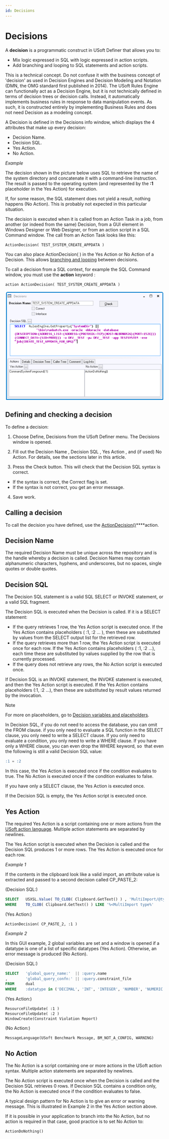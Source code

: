 ```yaml
---
id: Decisions
---
```


# Decisions

A **decision** is a programmatic construct in USoft Definer that allows you to:

- Mix logic expressed in SQL with logic expressed in action scripts.
- Add branching and looping to SQL statements and action scripts.

This is a technical concept. Do not confuse it with the business concept of 'decision' as used in Decision Engines and Decision Modeling and Notation (DMN, the OMG standard first published in 2014). The USoft Rules Engine can functionally act as a Decision Engine, but it is not technically defined in terms of decision trees or decision calls. Instead, it automatically implements business rules in response to data manipulation events. As such, it is constructed entirely by implementing Business Rules and does not need Decision as a modeling concept.

A Decision is defined in the Decisions info window, which displays the 4 attributes that make up every decision:

- Decision Name.
- Decision SQL.
- Yes Action.
- No Action.

*Example*

The decision shown in the picture below uses SQL to retrieve the name of the system directory and concatenate it with a command-line instruction. The result is passed to the operating system (and represented by the **:1** placeholder in the Yes Action) for execution.

If, for some reason, the SQL statement does not yield a result, nothing happens (No Action). This is probably not expected in this particular situation.

The decision is executed when it is called from an Action Task in a job, from another (or indeed from the same) Decision, from a GUI element in Windows Designer or Web Designer, or from an action script in a SQL Command window. The call from an Action Task looks like this:

```
ActionDecision( TEST_SYSTEM_CREATE_APPDATA )

```

You can also place ActionDecision( ) in the Yes Action or No Action of a Decision. This allows [branching and looping](/docs/Task%20flow/Decisions/Decision%20branching%20and%20looping.md) between decisions.

To call a decision from a SQL context, for example the SQL Command window, you must use the **action** keyword :

```
action ActionDecision( TEST_SYSTEM_CREATE_APPDATA )

```

![](./assets/760f4a18-0a04-47bf-b4ba-7f1762129e1d.png)

## Defining and checking a decision

To define a decision:

1. Choose Define, Decisions from the USoft Definer menu. The Decisions window is opened.

2. Fill out the Decision Name , Decision SQL , Yes Action , and (if used) No Action. For details, see the sections later in this article.

3. Press the Check button. This will check that the Decision SQL syntax is correct.

- If the syntax is correct, the Correct flag is set.
- If the syntax is not correct, you get an error message.

4. Save work.

## Calling a decision

To call the decision you have defined, use the [ActionDecision()](/docs/Task%20flow/Action%20Language%20reference%20A-C/ActionDecision.md)****action.

## Decision Name

The required Decision Name must be unique across the repository and is the handle whereby a decision is called. Decision Names may contain alphanumeric characters, hyphens, and underscores, but no spaces, single quotes or double quotes.

## Decision SQL

The Decision SQL statement is a valid SQL SELECT or INVOKE statement, or a valid SQL fragment.

The Decision SQL is executed when the Decision is called. If it is a SELECT statement:

- If the query retrieves 1 row, the Yes Action script is executed once. If the Yes Action contains placeholders ( :1, :2 ... ), then these are substituted by values from the SELECT output list for the retrieved row.
- If the query retrieves more than 1 row, the Yes Action script is executed once for each row. If the Yes Action contains placeholders ( :1, :2 ...), each time these are substituted by values supplied by the row that is currently processed.
- If the query does not retrieve any rows, the No Action script is executed once.

If Decision SQL is an INVOKE statement, the INVOKE statement is executed, and then the Yes Action script is executed. If the Yes Action contains placeholders (:1, :2 ...), then these are substituted by result values returned by the invocation.

> [!NOTE]
> For more on placeholders, go to [Decision variables and placeholders](/docs/Task%20flow/Decisions/Decision%20variables%20and%20placeholders.md).

In Decision SQL, if you do not need to access the database, you can omit the FROM clause. if you only need to evaluate a SQL function in the SELECT clause, you only need to write a SELECT clause. If you only need to evaluate a condition, you only need to write a WHERE clause. If you have only a WHERE clause, you can even drop the WHERE keyword, so  that even the following is still a valid Decision SQL value:

```sql
:1 = :2
```

In this case, the Yes Action is executed once if the condition evaluates to true. The No Action is executed once if the condition evaluates to false.

If you have only a SELECT clause, the Yes Action is executed once.

If the Decision SQL is empty, the Yes Action script is executed once.

## Yes Action

The required Yes Action is a script containing one or more actions from the [USoft action language](/docs/Task%20flow/Action%20Language%20reference). Multiple action statements are separated by newlines.

The Yes Action script is executed when the Decision is called and the Decision SQL produces 1 or more rows. The Yes Action is executed once for each row.

*Example 1*

If the contents in the clipboard look like a valid import, an attribute value is extracted and passed to a second decision called CP_PASTE_2:

(Decision SQL:)

```sql
SELECT   USXSL.Value( TO_CLOB( Clipboard.GetText() ) , 'MultiImport/@type' )
WHERE    TO_CLOB( Clipboard.GetText() ) LIKE '%<MultiImport type%'
```

(Yes Action:)

```
ActionDecision( CP_PASTE_2, :1 )
```

*Example 2*

In this GUI example, 2 global variables are set and a window is opened if a datatype is one of a list of specific datatypes (Yes Action). Otherwise, an error message is produced (No Action).

(Decision SQL:)

```sql
SELECT   'global_query_name:'  || :query.name
,        'global_query_confn:' || :query.constraint_file 
FROM     dual
WHERE    :datatype in ('DECIMAL', 'INT', 'INTEGER', 'NUMBER', 'NUMERIC', 'SMALLINT', 'TINYINT')
```

(Yes Action:)

```
ResourceFileUpdate( :1 )
ResourceFileUpdate( :2 )
WindowCreate(Constraint Violation Report)
```

(No Action:)

```
MessageLanguage(USoft Benchmark Message, BM_NOT_A_CONFIG, WARNING)
```

## No Action

The No Action is a script containing one or more actions in the USoft action syntax. Multiple action statements are separated by newlines.

The No Action script is executed once when the Decision is called and the Decision SQL retrieves 0 rows. If Decision SQL contains a condition only, the No Action is executed once if the condition evaluates to false.

A typical design pattern for No Action is to give an error or warning message. This is illustrated in Example 2 in the Yes Action section above.

If it is possible in your application to branch into the No Action, but no action is required in that case, good practice is to set No Action to:

```
ActionDoNothing()
```

 